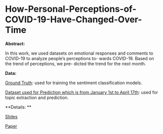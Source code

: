 # How-Personal-Perceptions-of-COVID-19-Have-Changed-Over-Time
 **Abstract:**

In this work, we used datasets on emotional responses and comments to COVID-19 to analyze people’s perceptions to- wards COVID-19. Based on the trend of perceptions, we pre- dicted the trend for the next month.

**Data:**

[Ground Truth](https://arxiv.org/abs/2004.04225): used for training the sentiment classification models.

[Dataset used for Prediction which is from January 1st to April 17th](https://www.kaggle.com/tianysun/covidtext): used for topic extraction and prediction.

**Details: **

[Slides](https://github.com/TianyiSun00234/How-Personal-Perceptions-of-COVID-19-Have-Changed-Over-Time/blob/main/Slides.pdf)

[Paper](https://github.com/TianyiSun00234/How-Personal-Perceptions-of-COVID-19-Have-Changed-Over-Time/blob/main/How%20Personal%20Perceptions%20of%20COVID-19%20Have%20Changed%20Over%20Time.pdf)

